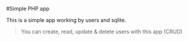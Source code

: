 #Simple PHP app

This is a simple app working by users and sqlite.

> You can create, read, update & delete users with this app (CRUD)
